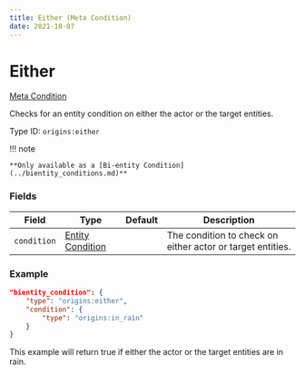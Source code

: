 ```yaml
---
title: Either (Meta Condition)
date: 2021-10-07
---
```

# Either

[Meta Condition](../meta_conditions.md)

Checks for an entity condition on either the actor or the target entities.

Type ID: `origins:either`

!!! note

	**Only available as a [Bi-entity Condition](../bientity_conditions.md)**

### Fields

Field | Type | Default | Description
------|------|---------|-------------
`condition` | [Entity Condition](../entity_conditions.md) | | The condition to check on either actor or target entities.

### Example
```json
"bientity_condition": {
    "type": "origins:either",
    "condition": {
        "type": "origins:in_rain"
    }
}
```
This example will return true if either the actor or the target entities are in rain.